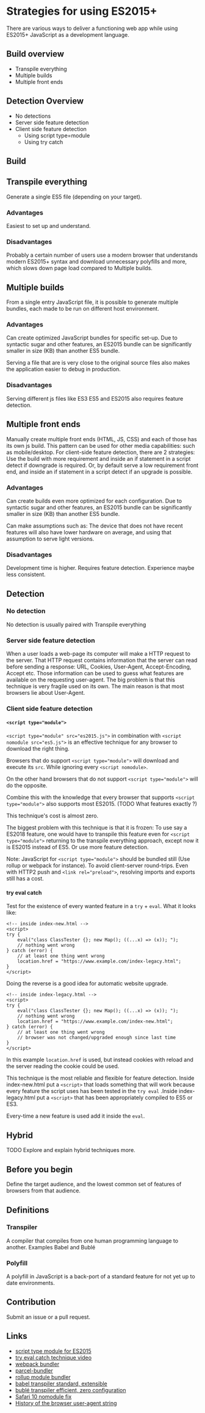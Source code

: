 # Strategies for using ES2015+

There are various ways to deliver a functioning web app while using ES2015+ JavaScript as a development language.


## Build overview


 * Transpile everything
 * Multiple builds
 * Multiple front ends

 
## Detection Overview

 * No detections
 * Server side feature detection
 * Client side feature detection
    * Using script type=module
    * Using try catch
    



## Build

## Transpile everything

Generate a single ES5 file (depending on your target).


### Advantages

Easiest to set up and understand.


### Disadvantages

Probably a certain number of users use a modern browser that understands modern ES2015+ syntax and download unnecessary polyfills and more, which slows down page load compared to Multiple builds.



## Multiple builds

From a single entry JavaScript file, it is possible to generate multiple bundles, each made to be run on different host environment.

### Advantages

Can create optimized JavaScript bundles for specific set-up. Due to syntactic sugar and other features, an ES2015 bundle can be significantly smaller in size (KB) than another ES5 bundle.

Serving a file that are is very close to the original source files also makes the application easier to debug in production.


### Disadvantages

Serving different js files like ES3 ES5 and ES2015 also requires feature detection.


## Multiple front ends

Manually create multiple front ends (HTML, JS, CSS) and each of those has its own js build. This pattern can be used for other media capabilities: such as mobile/desktop. For client-side feature detection, there are 2 strategies: Use the build with more requirement and inside an if statement in a script detect if downgrade is required. Or, by default serve a low requirement front end, and inside an if statement in a script detect if an upgrade is possible.

### Advantages

Can create builds even more optimized for each configuration. Due to syntactic sugar and other features, an ES2015 bundle can be significantly smaller in size (KB) than another ES5 bundle.

Can make assumptions such as: The device that does not have recent features will also have lower hardware on average, and using that assumption to serve light versions.


### Disadvantages

Development time is higher. Requires feature detection. Experience maybe less consistent.



## Detection


### No detection

No detection is usually paired with Transpile everything


### Server side feature detection


When a user loads a web-page its computer will make a HTTP request to the server. That HTTP request contains information that the server can read before sending a response: URL, Cookies, User-Agent, Accept-Encoding, Accept etc. Those information can be used to guess what features are available on the requesting user-agent. The big problem is that this technique is very fragile used on its own. The main reason is that most browsers lie about User-Agent.

### Client side feature detection


#### `<script type="module">`

`<script type="module" src="es2015.js">` in combination with `<script nomodule src="es5.js">` is an effective technique for any browser to download the right thing.

Browsers that do support `<script type="module">` will download and execute its `src`. While ignoring every `<script nomodule>`.

On the other hand browsers that do not support `<script type="module">` will do the opposite.

Combine this with the knowledge that every browser that supports `<script type="module">` also supports most ES2015. (TODO What features exactly ?)

This technique's cost is almost zero.

The biggest problem with this technique is that it is frozen: To use say a ES2018 feature, one would have to transpile this feature even for `<script type="module">` returning to the transpile everything approach, except now it is ES2015 instead of ES5. Or use more feature detection.

Note: JavaScript for `<script type="module">` should be bundled still (Use rollup or webpack for instance). To avoid client-server round-trips. Even with HTTP2 push and `<link rel="preload">`, resolving imports and exports still has a cost.


#### try eval catch

Test for the existence of every wanted feature in a `try` + `eval`.
What it looks like:

```
<!-- inside index-new.html -->
<script>
try {
    eval("class ClassTester {}; new Map(); ((...x) => (x)); ");
    // nothing went wrong
} catch (error) {
    // at least one thing went wrong
    location.href = "https://www.example.com/index-legacy.html";
}
</script>
```

Doing the reverse is a good idea for automatic website upgrade.

```
<!-- inside index-legacy.html -->
<script>
try {
    eval("class ClassTester {}; new Map(); ((...x) => (x)); ");
    // nothing went wrong
    location.href = "https://www.example.com/index-new.html";
} catch (error) {
    // at least one thing went wrong
    // browser was not changed/upgraded enough since last time
}
</script>
```

In this example `location.href` is used, but instead cookies with reload and the server reading the cookie could be used.

This technique is the most reliable and flexible for feature detection. Inside index-new.html put a `<script>` that loads something that will work because every feature the script uses has been tested in the `try eval` .Inside index-legacy.html put a `<script>` that has been appropriately compiled to ES5 or ES3.

Every-time a new feature is used add it inside the `eval`.



## Hybrid

TODO Explore and explain hybrid techniques more.



## Before you begin

Define the target audience, and the lowest common set of features of browsers from that audience.


## Definitions


### Transpiler

A compiler that compiles from one human programming language to another. Examples
Babel and Bublé


### Polyfill

A polyfill in JavaScript is a back-port of a standard feature for not yet up to date environments.


## Contribution

Submit an issue or a pull request.


## Links

 * [script type module for ES2015](https://philipwalton.com/articles/deploying-es2015-code-in-production-today/)
 * [try eval catch technique video](https://www.youtube.com/watch?v=M1qm-AWWu-M&t=1524)
 * [webpack bundler](https://webpack.js.org/)
 * [parcel-bundler](https://parceljs.org/)
 * [rollup module bundler](https://rollupjs.org/)
 * [babel transpiler standard, extensible](https://babeljs.io/)
 * [bublé transpiler efficient, zero configuration](https://buble.surge.sh/guide/)
 * [Safari 10 nomodule fix](https://gist.github.com/samthor/64b114e4a4f539915a95b91ffd340acc)
 * [History of the browser user-agent string](https://webaim.org/blog/user-agent-string-history/)